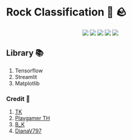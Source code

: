 # Rock Classification 🧠 🪨

<div align=center>
    <img src="https://img.shields.io/badge/Colab-F9AB00?style=for-the-badge&logo=googlecolab&color=525252">
    <img src="https://img.shields.io/badge/Streamlit-FF4B4B?style=for-the-badge&logo=streamlit&logoColor=red&color=525252">
    <img src="https://img.shields.io/badge/Tensorflow-FF6F00?style=for-the-badge&logo=tensorflow&logoColor=yello&color=525252">
    <img src="https://img.shields.io/badge/Python-FFD43B?style=for-the-badge&logo=python&logoColor=blue">
    <img src="https://img.shields.io/badge/VSCode-0078D4?style=for-the-badge&logo=visual%20studio%20code&logoColor=white">
</div>

<!-- |   ชื่อหิน  | จำนวนรูป  |
|:-------:|:-----------:|
|  Basalt |     376     |
|  Granite |     479     |
|  Marble |     329     |
|  Quartzite |     207     |
|  Sandstone |     362     |
|  Shale |     171     |
|  Slate |     347     |
|  Limestone |     174     |
|  Not Rock |     595     | -->

## Library 📚
1. Tensorflow
2. Streamlit
3. Matplotlib

### Credit 💾
1. [TK](https://github.com/TK17250)
2. [Playgamer TH](https://github.com/TK17250)
3. [B_K](https://github.com/l3oatkunGG)
4. [DianaV797](https://github.com/DianaV797)